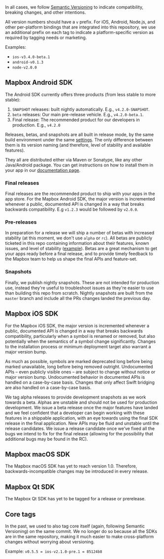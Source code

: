 In all cases, we follow [Semantic Versioning](http://semver.org) to indicate compatibility, breaking changes, and other intentions. 

All version numbers should have a `v` prefix. For iOS, Android, Node.js, and other per-platform bindings that are integrated into this repository, we use an additional prefix on each tag to indicate a platform-specific version as required by tagging needs or marketing.

Examples:

- `ios-v3.4.0-beta.1`
- `android-v0.1.3`
- `node-v2.0.0`

## Mapbox Android SDK

The Android SDK currently offers three products (from less stable to more stable):

1. `SNAPSHOT` releases: built nightly automatically. E.g., `v4.2.0-SNAPSHOT`.
2. `beta` releases: Our main pre-release vehicle. E.g., `v4.2.0-beta.1`.
3. Final release: The recommended product for our developers in production. E.g., `v4.2.0`

Releases, betas, and snapshots are all built in release mode, by the same build environment under the same [settings](https://github.com/mapbox/mapbox-gl-native/blob/master/platform/android/bitrise.yml). The only difference between them is its version naming (and therefore, level of stability and available features).

They all are distributed either via Maven or Sonatype, like any other Java/Android package. You can get instructions on how to install them in your app in our [documentation page](https://www.mapbox.com/android-sdk/).

### Final releases

Final releases are the recommended product to ship with your apps in the app store. For the Mapbox Android SDK, the major version is incremented whenever a public, documented API is changed in a way that breaks backwards compatibility. E.g `v1.2.3` would be followed by `v2.0.0`.

### Pre-releases

In preparation for a release we will ship a number of betas with increased stability (at this moment, we don't use `alpha` or `rc`). All betas are publicly ticketed in this repo containing information about their features, known issues, and level of stability ([example](https://github.com/mapbox/mapbox-gl-native/issues/6418)). Betas are a great mechanism to get your apps ready before a final release, and to provide timely feedback to the Mapbox team to help us shape the final APIs and feature-set.

### Snapshots

Finally, we publish nightly snapshots. These are not intended for production use, instead they're useful to troubleshoot issues as they're easier to use than building this repo from scratch. Nightly snapshots are built from the `master` branch and include all the PRs changes landed the previous day.


## Mapbox iOS SDK

For the Mapbox iOS SDK, the major version is incremented whenever a public, documented API is changed in a way that breaks backwards compatibility, particularly when a symbol is renamed or removed, but also potentially when the semantics of a symbol change significantly. Changes to the installation process or minimum deployment target also warrant a major version bump.

As much as possible, symbols are marked deprecated long before being marked unavailable, long before being removed outright. Undocumented APIs – even publicly visible ones – are subject to change without notice or major version bump. Undocumented behavior in documented APIs is handled on a case-by-case basis. Changes that only affect Swift bridging are also handled on a case-by-case basis.

We tag alpha releases to provide development snapshots as we work towards a beta. Alphas are unstable and should not be used for production development. We issue a beta release once the major features have landed and we feel confident that a developer can begin working with these features in a shippable application, with an eye towards using the final SDK release in the final application. New APIs may be fluid and unstable until the release candidates. We issue a release candidate once we’ve fixed all the bugs we intend to fix for the final release (allowing for the possibility that additional bugs may be found in the RC).

## Mapbox macOS SDK

The Mapbox macOS SDK has yet to reach version 1.0. Therefore, backwards-incompatible changes may be introduced in every release.

## Mapbox Qt SDK

The Mapbox Qt SDK has yet to be tagged for a release or prerelease.

## Core tags

In the past, we used to also tag core itself (again, following Semantic Versioning) on the same commit. We no longer do so because all the SDKs are in the same repository, making it much easier to make cross-platform changes without worrying about versioning.

Example: `v0.5.5 = ios-v2.1.0-pre.1 = 85124b8`
